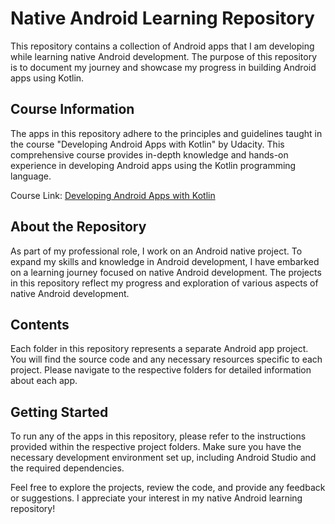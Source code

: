 # Native Android Learning Repository

This repository contains a collection of Android apps that I am developing while learning native Android development. The purpose of this repository is to document my journey and showcase my progress in building Android apps using Kotlin.

## Course Information
The apps in this repository adhere to the principles and guidelines taught in the course "Developing Android Apps with Kotlin" by Udacity. This comprehensive course provides in-depth knowledge and hands-on experience in developing Android apps using the Kotlin programming language.

Course Link: [Developing Android Apps with Kotlin](https://www.udacity.com/course/developing-android-apps-with-kotlin--ud9012)

## About the Repository
As part of my professional role, I work on an Android native project. To expand my skills and knowledge in Android development, I have embarked on a learning journey focused on native Android development. The projects in this repository reflect my progress and exploration of various aspects of native Android development.

## Contents
Each folder in this repository represents a separate Android app project. You will find the source code and any necessary resources specific to each project. Please navigate to the respective folders for detailed information about each app.

## Getting Started
To run any of the apps in this repository, please refer to the instructions provided within the respective project folders. Make sure you have the necessary development environment set up, including Android Studio and the required dependencies.

Feel free to explore the projects, review the code, and provide any feedback or suggestions. I appreciate your interest in my native Android learning repository!

